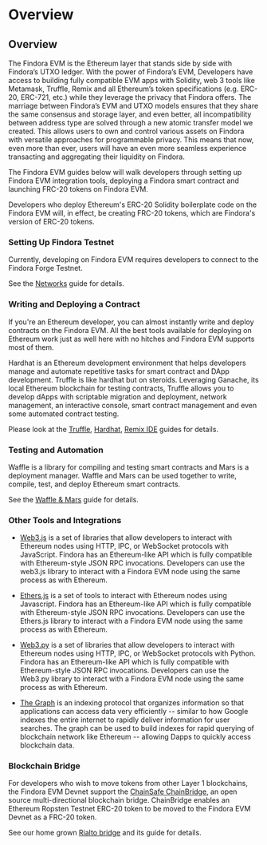 # Overview

## Overview

The Findora EVM is the Ethereum layer that stands side by side with Findora’s UTXO ledger. With the power of Findora’s EVM, Developers have access to building fully compatible EVM apps with Solidity, web 3 tools like Metamask, Truffle, Remix  and all Ethereum’s token specifications (e.g. ERC-20, ERC-721, etc.) while they leverage the privacy that Findora offers. The marriage between Findora’s EVM and UTXO models ensures that they share the same consensus and storage layer, and even better, all incompatibility between address type are solved through a new atomic transfer model we created. This allows users to own and control various assets on Findora with versatile approaches for programmable privacy. This means that now, even more than ever, users will have an even more seamless experience transacting and aggregating their liquidity on Findora.

The Findora EVM guides below will walk developers through setting up Findora EVM integration tools, deploying a Findora smart contract and launching FRC-20 tokens on Findora EVM.

Developers who deploy Ethereum's ERC-20 Solidity boilerplate code on the Findora EVM will, in effect, be creating FRC-20 tokens, which are Findora's version of ERC-20 tokens.

### Setting Up Findora Testnet

Currently, developing on Findora EVM requires developers to connect to the Findora Forge Testnet. 

See the [Networks](02-network.md) guide for details.

### Writing and Deploying a Contract

If you're an Ethereum developer, you can almost instantly write and deploy contracts on the Findora EVM. All the best tools available for deploying on Ethereum work just as well here with no hitches and Findora EVM supports most of them. 

Hardhat is an Ethereum development environment that helps developers manage and automate repetitive tasks for smart contract and DApp development. Truffle is like hardhat but on steroids. Leveraging Ganache, its local Ethereum blockchain for testing contracts, Truffle allows you to develop dApps with scriptable migration and deployment, network management, an interactive console, smart contract management and even some automated contract testing.

Please look at the [Truffle](06-truffle.md), [Hardhat](07-hardhat.md), [Remix IDE](05-remix.md) guides for details.

### Testing and Automation

Waffle is a library for compiling and testing smart contracts and Mars is a deployment manager. Waffle and Mars can be used together to write, compile, test, and deploy Ethereum smart contracts. 

See the [Waffle & Mars](08-waffle-mars.md) guide for details.


### Other Tools and Integrations

* [Web3.js](https://web3js.readthedocs.io/) is a set of libraries that allow developers to interact with Ethereum nodes using HTTP, IPC, or WebSocket protocols with JavaScript. Findora has an Ethereum-like API which is fully compatible with Ethereum-style JSON RPC invocations. Developers can use the web3.js library to interact with a Findora EVM node using the same process as with Ethereum.

* [Ethers.js](https://docs.ethers.io/v5/) is a set of tools to interact with Ethereum nodes using Javascript. Findora has an Ethereum-like API which is fully compatible with Ethereum-style JSON RPC invocations. Developers can use the Ethers.js library to interact with a Findora EVM node using the same process as with Ethereum.

* [Web3.py](https://web3py.readthedocs.io/) is a set of libraries that allow developers to interact with Ethereum nodes using HTTP, IPC, or WebSocket protocols with Python. Findora has an Ethereum-like API which is fully compatible with Ethereum-style JSON RPC invocations. Developers can use the Web3.py library to interact with a Findora EVM node using the same process as with Ethereum.

* [The Graph](https://thegraph.com/docs/about/introduction#what-the-graph-is) is an indexing protocol that organizes information so that applications can access data very efficiently -- similar to how Google indexes the entire internet to rapidly deliver information for user searches. The graph can be used to build indexes for rapid querying of blockchain network like Ethereum -- allowing Dapps to quickly access blockchain data.


### Blockchain Bridge

For developers who wish to move tokens from other Layer 1 blockchains, the Findora EVM Devnet support the [ChainSafe ChainBridge](https://github.com/ChainSafe/ChainBridge), an open source multi-directional blockchain bridge. ChainBridge enables an Ethereum Ropsten Testnet ERC-20 token to be moved to the Findora EVM Devnet as a FRC-20 token.

See our home grown [Rialto bridge](11-chainbridge.md) and its guide for details.
